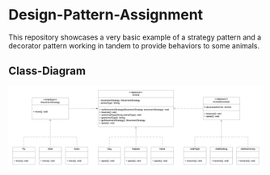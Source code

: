 # Design-Pattern-Assignment
This repository showcases a very basic example of a strategy pattern and a decorator pattern working in tandem to provide behaviors to some animals.
## Class-Diagram
![class_diagram.png](./docs/class_diagram.png)